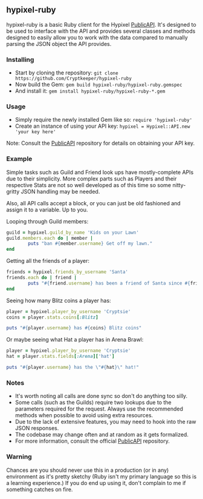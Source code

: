 ## hypixel-ruby

hypixel-ruby is a basic Ruby client for the Hypixel [PublicAPI](https://github.com/HypixelDev/PublicAPI). It's designed to be used to interface with the API and provides several classes and methods designed to easily allow you to work with the data compared to manually parsing the JSON object the API provides.


### Installing
* Start by cloning the repository: ```git clone https://github.com/Cryptkeeper/hypixel-ruby```
* Now build the Gem: ```gem build hypixel-ruby/hypixel-ruby.gemspec```
* And install it: ```gem install hypixel-ruby/hypixel-ruby-*.gem```

### Usage
* Simply require the newly installed Gem like so: ```require 'hypixel-ruby'```
* Create an instance of using your API key: ```hypixel = Hypixel::API.new 'your key here'```

Note: Consult the [PublicAPI](https://github.com/HypixelDev/PublicAPI) repository for details on obtaining your API key.

### Example
Simple tasks such as Guild and Friend look ups have mostly-complete APIs due to their simplicity. More complex parts such as Players and their respective Stats are not so well developed as of this time so some nitty-gritty JSON handling may be needed.

Also, all API calls accept a block, or you can just be old fashioned and assign it to a variable. Up to you.

Looping through Guild members:
```ruby
guild = hypixel.guild_by_name 'Kids on your Lawn'
guild.members.each do | member |
        puts "ban #{member.username} Get off my lawn."
end
```

Getting all the friends of a player:
```ruby
friends = hypixel.friends_by_username 'Santa'
friends.each do | friend |
        puts "#{friend.username} has been a friend of Santa since #{friend.since}"
end
````

Seeing how many Blitz coins a player has:
```ruby
player = hypixel.player_by_username 'Cryptsie'
coins = player.stats.coins[:Blitz]

puts "#{player.username} has #{coins} Blitz coins"
````

Or maybe seeing what Hat a player has in Arena Brawl:
```ruby
player = hypixel.player_by_username 'Cryptsie'
hat = player.stats.fields[:Arena]['hat']

puts "#{player.username} has the \"#{hat}\" hat!"
````

### Notes
* It's worth noting all calls are done sync so don't do anything too silly.
* Some calls (such as the Guilds) require two lookups due to the parameters required for the request. Always use the recommended methods when possible to avoid using extra resources.
* Due to the lack of extensive features, you may need to hook into the raw JSON responses.
* The codebase may change often and at random as it gets formalized.
* For more information, consult the official [PublicAPI](https://github.com/HypixelDev/PublicAPI) repository.

### Warning

Chances are you should never use this in a production (or in any) environment as it's pretty sketchy (Ruby isn't my primary language so this is a learning experience.) If you do end up using it, don't complain to me if something catches on fire.
